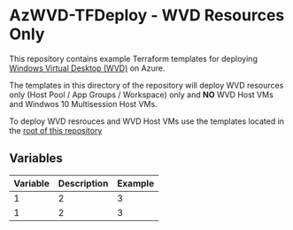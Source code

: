 # AzWVD-TFDeploy - WVD Resources Only
This repository contains example Terraform templates for deploying [Windows Virtual Desktop (WVD)](https://docs.microsoft.com/en-us/azure/virtual-desktop/overview) on Azure. 

The templates in this directory of the repository will deploy WVD resources only (Host Pool / App Groups / Workspace) only and **NO** WVD Host VMs and Windwos 10 Multisession Host VMs.

To deploy WVD resrouces and WVD Host VMs use the templates located in the [root of this repository](https://github.com/cocallaw/AzWVD-TFDeploy) 

## Variables
Variable | Description | Example
--- | --- | ---
1 | 2 | 3
1 | 2 | 3